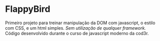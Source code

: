 # FlappyBird
Primeiro projeto para treinar manipulação da DOM com javascript, o estilo com CSS, e um html simples. 
*Sem utilização de qualquer framework.*
Código desenvolvido durante o curso de javascript moderno da cod3r.
